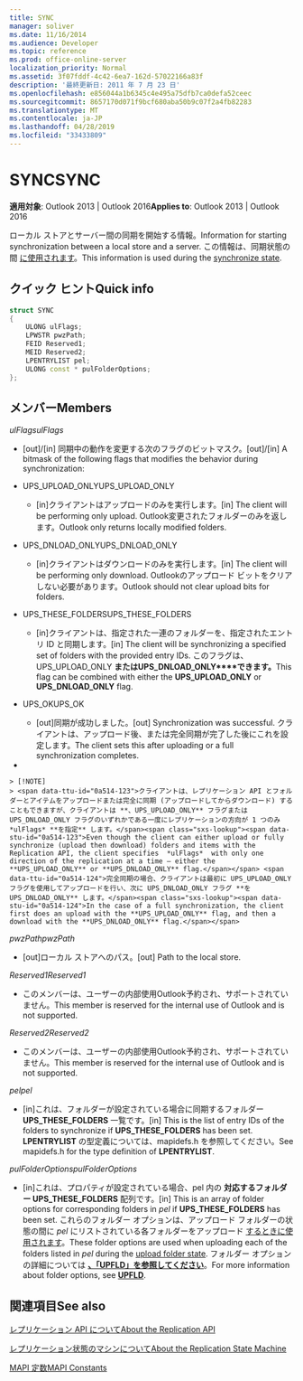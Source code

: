 ```yaml
---
title: SYNC
manager: soliver
ms.date: 11/16/2014
ms.audience: Developer
ms.topic: reference
ms.prod: office-online-server
localization_priority: Normal
ms.assetid: 3f07fddf-4c42-6ea7-162d-57022166a83f
description: '最終更新日: 2011 年 7 月 23 日'
ms.openlocfilehash: e856044a1b6345c4e495a75dfb7ca0defa52ceec
ms.sourcegitcommit: 8657170d071f9bcf680aba50b9c07f2a4fb82283
ms.translationtype: MT
ms.contentlocale: ja-JP
ms.lasthandoff: 04/28/2019
ms.locfileid: "33433809"
---
```

# <a name="sync"></a><span data-ttu-id="0a514-103">SYNC</span><span class="sxs-lookup"><span data-stu-id="0a514-103">SYNC</span></span>

  
  
<span data-ttu-id="0a514-104">**適用対象**: Outlook 2013 | Outlook 2016</span><span class="sxs-lookup"><span data-stu-id="0a514-104">**Applies to**: Outlook 2013 | Outlook 2016</span></span> 
  
<span data-ttu-id="0a514-105">ローカル ストアとサーバー間の同期を開始する情報。</span><span class="sxs-lookup"><span data-stu-id="0a514-105">Information for starting synchronization between a local store and a server.</span></span> <span data-ttu-id="0a514-106">この情報は、同期状態の間 [に使用されます](synchronize-state.md)。</span><span class="sxs-lookup"><span data-stu-id="0a514-106">This information is used during the [synchronize state](synchronize-state.md).</span></span>
  
## <a name="quick-info"></a><span data-ttu-id="0a514-107">クイック ヒント</span><span class="sxs-lookup"><span data-stu-id="0a514-107">Quick info</span></span>

```cpp
struct SYNC 
{ 
    ULONG ulFlags; 
    LPWSTR pwzPath; 
    FEID Reserved1; 
    MEID Reserved2; 
    LPENTRYLIST pel; 
    ULONG const * pulFolderOptions; 
};
```

## <a name="members"></a><span data-ttu-id="0a514-108">メンバー</span><span class="sxs-lookup"><span data-stu-id="0a514-108">Members</span></span>

 <span data-ttu-id="0a514-109">_ulFlags_</span><span class="sxs-lookup"><span data-stu-id="0a514-109">_ulFlags_</span></span>
  
- <span data-ttu-id="0a514-110">[out]/[in] 同期中の動作を変更する次のフラグのビットマスク。</span><span class="sxs-lookup"><span data-stu-id="0a514-110">[out]/[in] A bitmask of the following flags that modifies the behavior during synchronization:</span></span>
    
- <span data-ttu-id="0a514-111">UPS_UPLOAD_ONLY</span><span class="sxs-lookup"><span data-stu-id="0a514-111">UPS_UPLOAD_ONLY</span></span>
    
  - <span data-ttu-id="0a514-112">[in]クライアントはアップロードのみを実行します。</span><span class="sxs-lookup"><span data-stu-id="0a514-112">[in] The client will be performing only upload.</span></span> <span data-ttu-id="0a514-113">Outlook変更されたフォルダーのみを返します。</span><span class="sxs-lookup"><span data-stu-id="0a514-113">Outlook only returns locally modified folders.</span></span>
    
- <span data-ttu-id="0a514-114">UPS_DNLOAD_ONLY</span><span class="sxs-lookup"><span data-stu-id="0a514-114">UPS_DNLOAD_ONLY</span></span>
    
  - <span data-ttu-id="0a514-115">[in]クライアントはダウンロードのみを実行します。</span><span class="sxs-lookup"><span data-stu-id="0a514-115">[in] The client will be performing only download.</span></span> <span data-ttu-id="0a514-116">Outlookのアップロード ビットをクリアしない必要があります。</span><span class="sxs-lookup"><span data-stu-id="0a514-116">Outlook should not clear upload bits for folders.</span></span>
    
- <span data-ttu-id="0a514-117">UPS_THESE_FOLDERS</span><span class="sxs-lookup"><span data-stu-id="0a514-117">UPS_THESE_FOLDERS</span></span>
    
  - <span data-ttu-id="0a514-118">[in]クライアントは、指定された一連のフォルダーを、指定されたエントリ ID と同期します。</span><span class="sxs-lookup"><span data-stu-id="0a514-118">[in] The client will be synchronizing a specified set of folders with the provided entry IDs.</span></span> <span data-ttu-id="0a514-119">このフラグは、UPS_UPLOAD_ONLY **またはUPS_DNLOAD_ONLY\*\*\*\*できます。**</span><span class="sxs-lookup"><span data-stu-id="0a514-119">This flag can be combined with either the **UPS_UPLOAD_ONLY** or **UPS_DNLOAD_ONLY** flag.</span></span> 
    
- <span data-ttu-id="0a514-120">UPS_OK</span><span class="sxs-lookup"><span data-stu-id="0a514-120">UPS_OK</span></span>
    
  - <span data-ttu-id="0a514-121">[out]同期が成功しました。</span><span class="sxs-lookup"><span data-stu-id="0a514-121">[out] Synchronization was successful.</span></span> <span data-ttu-id="0a514-122">クライアントは、アップロード後、または完全同期が完了した後にこれを設定します。</span><span class="sxs-lookup"><span data-stu-id="0a514-122">The client sets this after uploading or a full synchronization completes.</span></span>
    
- 
    
    > [!NOTE]
    > <span data-ttu-id="0a514-123">クライアントは、レプリケーション API とフォルダーとアイテムをアップロードまたは完全に同期 (アップロードしてからダウンロード) することもできますが、クライアントは **、UPS_UPLOAD_ONLY** フラグまたは UPS_DNLOAD_ONLY フラグのいずれかである一度にレプリケーションの方向が 1 つのみ *ulFlags* **を指定** します。</span><span class="sxs-lookup"><span data-stu-id="0a514-123">Even though the client can either upload or fully synchronize (upload then download) folders and items with the Replication API, the client specifies  *ulFlags*  with only one direction of the replication at a time — either the **UPS_UPLOAD_ONLY** or **UPS_DNLOAD_ONLY** flag.</span></span> <span data-ttu-id="0a514-124">完全同期の場合、クライアントは最初に UPS_UPLOAD_ONLY フラグを使用してアップロードを行い、次に UPS_DNLOAD_ONLY フラグ **をUPS_DNLOAD_ONLY** します。</span><span class="sxs-lookup"><span data-stu-id="0a514-124">In the case of a full synchronization, the client first does an upload with the **UPS_UPLOAD_ONLY** flag, and then a download with the **UPS_DNLOAD_ONLY** flag.</span></span> 
  
 <span data-ttu-id="0a514-125">_pwzPath_</span><span class="sxs-lookup"><span data-stu-id="0a514-125">_pwzPath_</span></span>
  
- <span data-ttu-id="0a514-126">[out]ローカル ストアへのパス。</span><span class="sxs-lookup"><span data-stu-id="0a514-126">[out] Path to the local store.</span></span>
    
 <span data-ttu-id="0a514-127">_Reserved1_</span><span class="sxs-lookup"><span data-stu-id="0a514-127">_Reserved1_</span></span>
  
- <span data-ttu-id="0a514-128">このメンバーは、ユーザーの内部使用Outlook予約され、サポートされていません。</span><span class="sxs-lookup"><span data-stu-id="0a514-128">This member is reserved for the internal use of Outlook and is not supported.</span></span>
    
 <span data-ttu-id="0a514-129">_Reserved2_</span><span class="sxs-lookup"><span data-stu-id="0a514-129">_Reserved2_</span></span>
  
- <span data-ttu-id="0a514-130">このメンバーは、ユーザーの内部使用Outlook予約され、サポートされていません。</span><span class="sxs-lookup"><span data-stu-id="0a514-130">This member is reserved for the internal use of Outlook and is not supported.</span></span>
    
 <span data-ttu-id="0a514-131">*pel*</span><span class="sxs-lookup"><span data-stu-id="0a514-131">*pel*</span></span> 
  
- <span data-ttu-id="0a514-132">[in]これは、フォルダーが設定されている場合に同期するフォルダー **UPS_THESE_FOLDERS** 一覧です。</span><span class="sxs-lookup"><span data-stu-id="0a514-132">[in] This is the list of entry IDs of the folders to synchronize if **UPS_THESE_FOLDERS** has been set.</span></span> <span data-ttu-id="0a514-133">**LPENTRYLIST** の型定義については、mapidefs.h を参照してください。</span><span class="sxs-lookup"><span data-stu-id="0a514-133">See mapidefs.h for the type definition of **LPENTRYLIST**.</span></span> 
    
 <span data-ttu-id="0a514-134">_pulFolderOptions_</span><span class="sxs-lookup"><span data-stu-id="0a514-134">_pulFolderOptions_</span></span>
  
- <span data-ttu-id="0a514-135">[in]これは、プロパティが設定されている場合、pel 内の **対応するフォルダー UPS_THESE_FOLDERS** 配列です。</span><span class="sxs-lookup"><span data-stu-id="0a514-135">[in] This is an array of folder options for corresponding folders in  *pel*  if **UPS_THESE_FOLDERS** has been set.</span></span> <span data-ttu-id="0a514-136">これらのフォルダー オプションは、アップロード フォルダーの状態の間に  *pel*  にリストされている各フォルダーをアップロード [するときに使用されます](upload-folder-state.md)。</span><span class="sxs-lookup"><span data-stu-id="0a514-136">These folder options are used when uploading each of the folders listed in  *pel*  during the [upload folder state](upload-folder-state.md).</span></span> <span data-ttu-id="0a514-137">フォルダー オプションの詳細については **[、「UPFLD」を参照してください](upfld.md)**。</span><span class="sxs-lookup"><span data-stu-id="0a514-137">For more information about folder options, see **[UPFLD](upfld.md)**.</span></span> 
    
## <a name="see-also"></a><span data-ttu-id="0a514-138">関連項目</span><span class="sxs-lookup"><span data-stu-id="0a514-138">See also</span></span>



[<span data-ttu-id="0a514-139">レプリケーション API について</span><span class="sxs-lookup"><span data-stu-id="0a514-139">About the Replication API</span></span>](about-the-replication-api.md)
  
[<span data-ttu-id="0a514-140">レプリケーション状態のマシンについて</span><span class="sxs-lookup"><span data-stu-id="0a514-140">About the Replication State Machine</span></span>](about-the-replication-state-machine.md)
  
[<span data-ttu-id="0a514-141">MAPI 定数</span><span class="sxs-lookup"><span data-stu-id="0a514-141">MAPI Constants</span></span>](mapi-constants.md)

